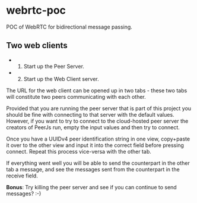 # webrtc-poc

POC of WebRTC for bidirectional message passing.

## Two web clients

- 1. Start up the Peer Server.
- 2. Start up the Web Client server.

The URL for the web client can be opened up in two tabs - these two tabs will constitute two peers communicating with each other.

Provided that you are running the peer server that is part of this project you should be fine with connecting to that server with the default values. However, if you want to try to connect to the cloud-hosted peer server the creators of PeerJs run, empty the input values and then try to connect.

Once you have a UUIDv4 peer identification string in one view, copy+paste it over to the other view and input it into the correct field before pressing connect. Repeat this process vice-versa with the other tab.

If everything went well you will be able to send the counterpart in the other tab a message, and see the messages sent from the counterpart in the receive field.

**Bonus**: Try killing the peer server and see if you can continue to send messages? :-)
